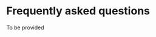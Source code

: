 <!-- START_METADATA
---
title: ePayment API Frequently Asked Questions
sidebar_label: FAQ
sidebar_position: 110
description: Frequently asked questions for the ePayment API.
pagination_next: null
pagination_prev: null
draft: true
---
END_METADATA -->

# Frequently asked questions

To be provided

